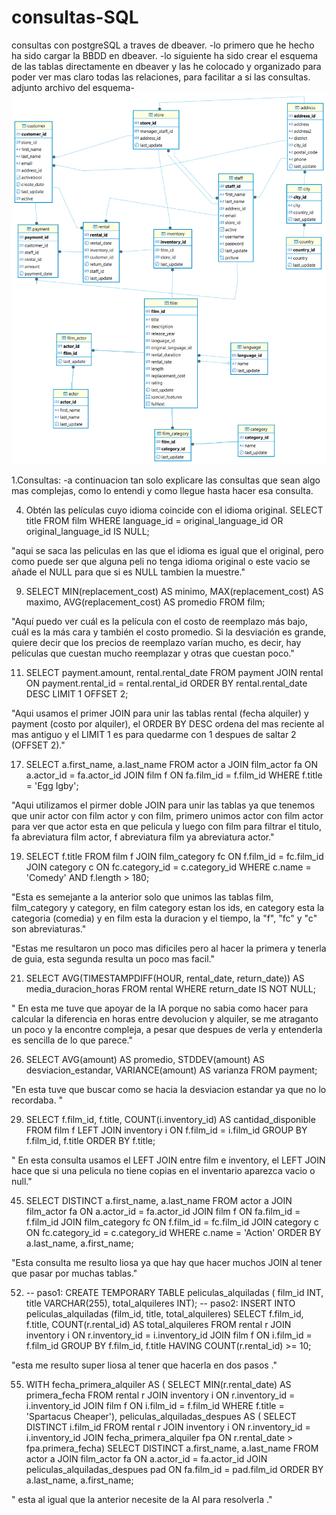 # consultas-SQL
consultas con postgreSQL a traves de dbeaver.
-lo primero que he hecho ha sido cargar la BBDD en dbeaver.
-lo siguiente ha sido crear el esquema de las tablas directamente en dbeaver y las he colocado y organizado para poder ver mas claro todas las relaciones, para facilitar a si las consultas. 
adjunto archivo del esquema- ![alt text](<diagrama bbdd-1.png>)

1.Consultas:
-a continuacion tan solo explicare las consultas que sean algo mas complejas, como lo entendi y como llegue hasta hacer esa consulta.

 4. Obtén las películas cuyo idioma coincide con el idioma original.
SELECT title
FROM film
WHERE language_id = original_language_id
OR original_language_id IS NULL; 

"aqui se saca las peliculas en las que el idioma es igual que el original, pero como puede ser que alguna peli no tenga idioma original o este vacio se añade el NULL para que si es NULL tambien la muestre."

9.  SELECT 
    MIN(replacement_cost) AS minimo,
    MAX(replacement_cost) AS maximo,
    AVG(replacement_cost) AS promedio
   FROM film;
   
   "Aquí puedo ver cuál es la película con el costo de reemplazo más bajo, cuál es la más cara y también el costo promedio. Si la desviación es grande, quiere decir que los precios de reemplazo varían mucho, es decir, hay películas que cuestan mucho reemplazar y otras que cuestan poco."

11. SELECT payment.amount, rental.rental_date
    FROM payment
    JOIN rental ON payment.rental_id = rental.rental_id
    ORDER BY rental.rental_date DESC
    LIMIT 1 OFFSET 2;
   
   "Aqui usamos el primer JOIN para unir las tablas rental (fecha alquiler)  y payment (costo por alquiler), el ORDER BY DESC ordena del mas reciente al mas antiguo y el LIMIT 1 es para quedarme con 1 despues de saltar 2 (OFFSET 2)."

17. SELECT a.first_name, a.last_name
    FROM actor a
    JOIN film_actor fa ON a.actor_id = fa.actor_id
    JOIN film f ON fa.film_id = f.film_id
    WHERE f.title = 'Egg Igby';
   
   "Aqui utilizamos el pirmer doble JOIN para unir las tablas ya que tenemos que unir actor con film actor y con film, primero unimos actor con film actor para ver que actor esta en que pelicula y luego con film para filtrar el titulo, fa abreviatura film actor, f abreviatura film ya abreviatura actor."

19. SELECT f.title
    FROM film f
    JOIN film_category fc ON f.film_id = fc.film_id
    JOIN category c ON fc.category_id = c.category_id
    WHERE c.name = 'Comedy' AND f.length > 180;
   
   "Esta es semejante a la anterior solo que unimos las tablas film, film_category y category, en film category estan los ids, en category esta la categoria (comedia) y en film esta la duracion y el tiempo, la "f", "fc" y "c" son abreviaturas."
  
  "Estas me resultaron un poco mas dificiles pero al hacer la primera y tenerla de guia, esta segunda resulta un poco mas facil."


21. SELECT AVG(TIMESTAMPDIFF(HOUR, rental_date, return_date)) AS media_duracion_horas
    FROM rental
    WHERE return_date IS NOT NULL;
  
  " En esta me tuve que apoyar de la IA porque no sabia como hacer para calcular la diferencia en horas entre devolucion y alquiler, se me atraganto un poco y la encontre compleja, a pesar que despues de verla y entenderla es sencilla de lo que parece."

26. SELECT 
     AVG(amount) AS promedio,
     STDDEV(amount) AS desviacion_estandar,
     VARIANCE(amount) AS varianza
    FROM payment;
  
  "En esta tuve que buscar como se hacia la desviacion estandar ya que no lo recordaba. "


29. SELECT 
     f.film_id,
     f.title,
     COUNT(i.inventory_id) AS cantidad_disponible
   FROM film f
   LEFT JOIN inventory i ON f.film_id = i.film_id
   GROUP BY f.film_id, f.title
   ORDER BY f.title;

" En esta consulta usamos el LEFT JOIN entre film e inventory, el LEFT JOIN hace que si una pelicula no tiene copias en el inventario aparezca vacio o null."

45. SELECT DISTINCT
      a.first_name,
      a.last_name
    FROM actor a
    JOIN film_actor fa ON a.actor_id = fa.actor_id
    JOIN film f ON fa.film_id = f.film_id
    JOIN film_category fc ON f.film_id = fc.film_id
    JOIN category c ON fc.category_id = c.category_id
    WHERE c.name = 'Action'
    ORDER BY a.last_name, a.first_name;

  "Esta consulta me resulto liosa ya que hay que hacer muchos JOIN al tener que pasar por muchas tablas."

52.  -- paso1:
  CREATE TEMPORARY TABLE peliculas_alquiladas (
    film_id INT,
    title VARCHAR(255),
    total_alquileres INT);
-- paso2:
  INSERT INTO peliculas_alquiladas (film_id, title, total_alquileres)
  SELECT 
    f.film_id,
    f.title,
    COUNT(r.rental_id) AS total_alquileres
  FROM rental r
  JOIN inventory i ON r.inventory_id = i.inventory_id
  JOIN film f ON i.film_id = f.film_id
  GROUP BY f.film_id, f.title
  HAVING COUNT(r.rental_id) >= 10;
  
  "esta me resulto super liosa al tener que hacerla en dos pasos ."

55.  WITH fecha_primera_alquiler AS (
  SELECT MIN(r.rental_date) AS primera_fecha
  FROM rental r
  JOIN inventory i ON r.inventory_id = i.inventory_id
  JOIN film f ON i.film_id = f.film_id
  WHERE f.title = 'Spartacus Cheaper'),
   peliculas_alquiladas_despues AS (
  SELECT DISTINCT i.film_id
  FROM rental r
  JOIN inventory i ON r.inventory_id = i.inventory_id
  JOIN fecha_primera_alquiler fpa ON r.rental_date > fpa.primera_fecha)
  SELECT DISTINCT a.first_name, a.last_name
  FROM actor a
  JOIN film_actor fa ON a.actor_id = fa.actor_id
  JOIN peliculas_alquiladas_despues pad ON fa.film_id = pad.film_id
  ORDER BY a.last_name, a.first_name;
  
" esta al igual que la anterior necesite de la AI para resolverla ."


 
